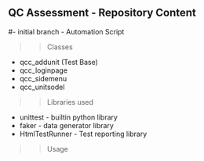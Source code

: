 ## QC Assessment - Repository Content

#- initial branch - Automation Script 

>> Classes
- qcc_addunit (Test Base) 
- qcc_loginpage
- qcc_sidemenu
- qcc_unitsodel 

>> Libraries used 
- unittest - builtin python library
- faker - data generator library
- HtmlTestRunner - Test reporting library

>> Usage
